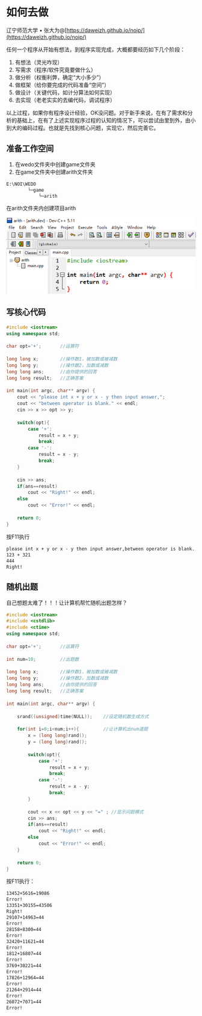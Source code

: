 # 如何去做

辽宁师范大学 &bull; 张大为@[https://daweizh.github.io/noip/](https://daweizh.github.io/noip/)

任何一个程序从开始有想法，到程序实现完成，大概都要经历如下几个阶段：

1. 有想法（灵光咋现）
2. 写需求（程序/软件究竟要做什么）
3. 做分析（权衡利弊，确定“大小多少”）
4. 做框架（给你要完成的代码准备“空间”）
5. 做设计（关键代码，如计分算法如何实现）
6. 去实现（老老实实的去编代码，调试程序）

以上过程，如果你有程序设计经验，OK没问题。对于新手来说，在有了需求和分析的基础上，在有了上述实现程序过程的认知的情况下，可以尝试由里到外，由小到大的编码过程。也就是先找到核心问题，实现它，然后完善它。

## 准备工作空间

1. 在wedo文件夹中创建game文件夹
2. 在game文件夹中创建arith文件夹

```shell
E:\NOI\WEDO
        └─game
            └─arith
```

在arith文件夹内创建项目arith

![](images/arith-01.png)

## 写核心代码

```c++ {.line-numbers}
#include <iostream>
using namespace std;

char opt='+';		//运算符 

long long x;		//操作数1，被加数或被减数 
long long y;		//操作数2，加数或减数 
long long ans;		//由你提供的回答 
long long result;	//正确答案 

int main(int argc, char** argv) {
    cout << "please int x + y or x - y then input answer,";
    cout << "between operator is blank." << endl;
    cin >> x >> opt >> y;
    
    switch(opt){
        case '+':
            result = x + y;
            break;
        case '-':
            result = x - y;
            break;
    }
    
    cin >> ans;
    if(ans==result)
        cout << "Right!" << endl;
    else
        cout << "Error!" << endl;
      
    return 0;
}
```

按F11执行

```shell
please int x + y or x - y then input answer,between operator is blank.
123 + 321
444
Right!
```

## 随机出题

自己想题太难了！！！让计算机帮忙随机出题怎样？

```c++ {.line-numbers}
#include <iostream>
#include <cstdlib>
#include <ctime>
using namespace std;

char opt='+';		//运算符 

int num=10;			//出题数 

long long x;		//操作数1，被加数或被减数 
long long y;		//操作数2，加数或减数 
long long ans;		//由你提供的回答 
long long result;	//正确答案 

int main(int argc, char** argv) {
    
    srand((unsigned)time(NULL));	//设定随机数生成方式 

    for(int i=0;i<num;i++){			//让计算机出num道题 
        x = (long long)rand();
        y = (long long)rand();

        switch(opt){
            case '+':
                result = x + y;
                break;
            case '-':
                result = x - y;
                break;
        }

        cout << x << opt << y << "=" ; //显示问题横式		
        cin >> ans;
        if(ans==result)
            cout << "Right!" << endl;
        else
            cout << "Error!" << endl;
    }
      
    return 0;
}
```

按F11执行：

```shell
13452+5616=19086
Error!
13351+30155=43506
Right!
29107+14963=44
Error!
28158+8300=44
Error!
32420+11621=44
Error!
1812+16807=44
Error!
3769+30221=44
Error!
17826+12964=44
Error!
21264+2914=44
Error!
26072+7071=44
Error!
```
